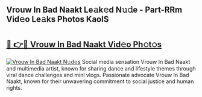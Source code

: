 ## Vrouw In Bad Naakt Le𝚊k𝚎d N𝚞𝚍e - Part-RRm Vid𝚎o Le𝚊ks Photos KaolS

# <h2><a href="http://fb12zj.evod.top/?m=Vrouw+In+Bad+Naakt">🔗 👉🔴 Vrouw In Bad Naakt Vid𝚎o Ph𝚘t𝚘s</a></h2>

[![Vrouw In Bad Naakt N𝚞d𝚎s](https://i.imgur.com/8V9OHl7.gif)](http://fb12zj.evod.top/?m=Vrouw+In+Bad+Naakt)
Social media sensation Vrouw In Bad Naakt and multimedia artist, known for sharing dance and lifestyle themes through viral dance challenges and mini vlogs. Passionate advocate Vrouw In Bad Naakt, known for their unwavering commitment to social justice and human rights. 
